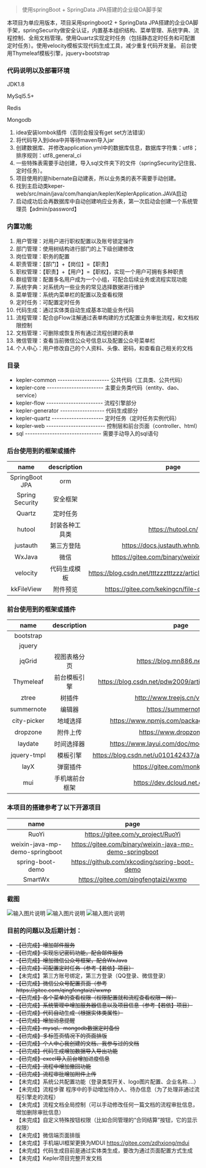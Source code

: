 > 使用springBoot + SpringData JPA搭建的企业级OA脚手架

本项目为单应用版本，项目采用springboot2 + SpringData JPA搭建的企业OA脚手架，springSecurity做安全认证，内置基本组织结构、菜单管理、系统字典、流程控制、全局文档管理。使用Quartz实现定时任务（包括静态定时任务和可配置定时任务）。使用velocity模板实现代码生成工具，减少重复代码开发量。
前台使用Thymeleaf模板引擎，jquery+bootstrap

###  代码说明以及部署环境

JDK1.8

MySql5.5+

Redis

Mongodb

1. idea安装lombok插件（否则会报没有get set方法错误）
1. 将代码导入到idea中并等待maven导入jar
1. 创建数据库、并修改application.yml中的数据库信息，数据库字符集：utf8；排序规则：utf8_general_ci
1. 一些特殊表需要手动创建，导入sql文件夹下的文件（springSecurity记住我、定时任务）。
1. 项目使用的是hibernate自动建表，所以业务类的表不需要手动创建。
1. 找到主启动类keper-web/src/main/java/com/hanqian/kepler/KeplerApplication.JAVA启动
1. 启动成功后会再数据库中自动创建响应业务表，第一次启动会创建一个系统管理员【admin/password】

### 内置功能
1. 用户管理：对用户进行职权配置以及账号锁定操作
1. 部门管理：使用树结构进行部门的上下级创建修改
1. 岗位管理：职务的配置
1. 职责管理：【部门】+【岗位】=【职责】
1. 职权管理：【职责】+【用户】=【职权】，实现一个用户可拥有多种职责
1. 群组管理：配置多名用户成为一个小组，可配合后续业务或流程实现功能
1. 系统字典：对系统内一些业务的常见选择数据进行维护
1. 菜单管理：系统内菜单栏的配置以及查看权限
1. 定时任务：可配置定时任务
1. 代码生成：通过实体类自动生成基本功能业务代码
1. 流程管理：配合@Flow注解通过表单构建的方式配置业务审批流程，和文档权限控制
1. 文档管理：可删除或恢复所有通过流程创建的表单
1. 微信管理：查看当前微信公众号信息以及配置公众号菜单栏
1. 个人中心：用户修改自己的个人资料、头像、密码，和查看自己相关的文档

### 目录

- kepler-common --------------------- 公共代码（工具类、公共代码）
- kepler-core ----------------------- 主要业务类代码（entity、dao、service）
- kepler-flow ----------------------- 流程引擎部分
- kepler-generator ------------------ 代码生成部分
- kepler-quartz --------------------- 定时任务（定时任务实例代码）
- kepler-web ------------------------ 控制层和前台页面（controller、html）
- sql ------------------------------- 需要手动导入的sql语句


### 后台使用到的框架或插件
|  name |  description | page |
| :------------: | :------------: | :------------: |
| SpringBoot JPA | orm |  |
| Spring Security  |  安全框架 |  |
| Quartz | 定时任务 |  |
| hutool | 封装各种工具类 | https://hutool.cn/
| justauth | 第三方登陆 | https://docs.justauth.whnb.wang/#/ |
| WxJava | 微信 | https://gitee.com/binary/weixin-java-tools |
| velocity | 代码生成模板 | https://blog.csdn.net/tttzzztttzzz/article/details/90720877 |
| kkFileView | 附件预览 | https://gitee.com/kekingcn/file-online-preview |

### 前台使用到的框架或插件
|  name |  description | page |
| :------------: | :------------: | :------------: |
| bootstrap |  |  |
| jquery |  |  |
| jqGrid | 视图表格分页 | https://blog.mn886.net/jqGrid/ |
| Thymeleaf | 前台模板引擎 | https://blog.csdn.net/pdw2009/article/details/44700897 |
| ztree | 树插件 |  http://www.treejs.cn/v3/api.php |
| summernote | 编辑器 | https://summernote.org |
| city-picker | 地域选择 | https://www.npmjs.com/package/city-picker-pc |
| dropzone | 附件上传 | https://www.dropzonejs.com |
| laydate | 时间选择器 | https://www.layui.com/doc/modules/laydate.html |
| jquery-tmpl | 模板引擎 | https://blog.csdn.net/u010142437/article/details/84399222 |
| layX | 弹窗插件 | https://gitee.com/monksoul/LayX |
| mui | 手机端前台框架 | https://dev.dcloud.net.cn/mui/ui/ |

### 本项目的搭建参考了以下开源项目
|  name | page |
| :------------: | :------------: |
| RuoYi | https://gitee.com/y_project/RuoYi |
| weixin-java-mp-demo-springboot | https://gitee.com/binary/weixin-java-mp-demo-springboot |
| spring-boot-demo | https://github.com/xkcoding/spring-boot-demo |
| SmartWx | https://gitee.com/qingfengtaizi/wxmp |

### 截图
![输入图片说明](https://images.gitee.com/uploads/images/2020/0514/155037_0bae3324_1226268.png "QQ截图20200514154819.png")
![输入图片说明](https://images.gitee.com/uploads/images/2020/0514/155118_f8e8adb4_1226268.png "QQ截图20200514154854.png")
![输入图片说明](https://images.gitee.com/uploads/images/2020/0514/155140_0bd42054_1226268.png "QQ截图20200514154927.png")

### 目前的问题以及后期计划：

- ~~【已完成】增加邮件服务~~
- ~~【已完成】实现忘记密码功能，配合邮件服务~~
- ~~【已完成】增加微信公众号框架，配合WxJava~~
- ~~【已完成】可配置定时任务（参考【若依】项目）~~
- 【未完成】第三方账号绑定，第三方登录（QQ登录、微信登录）
- ~~【已完成】微信公众号配置页面（参考https://gitee.com/qingfengtaizi/wxmp~~
- ~~【已完成】各个菜单的查看权限（权限配置就和流程查看权限一样）~~
- ~~【已完成】系统管理中增加服务器信息以及项目信息（参考【若依】项目）~~
- ~~【已完成】代码自动生成（根据实体类属性）~~
- ~~【已完成】增加消息提醒~~
- ~~【已完成】mysql、mongodb数据定时备份~~
- ~~【已完成】多标签页情况下的页面排版~~
- ~~【已完成】个人中心我创建的文档、我参与过的文档~~
- ~~【已完成】代码生成增加数据导入导出功能~~
- ~~【已完成】excel导入前台增加进度信息~~
- ~~【已完成】流程中增加撤回功能~~
- ~~【已完成】流程审批增加附件上传~~
- 【未完成】系统公共配置功能（登录类型开关、logo图片配置、企业名称....）
- 【未完成】流程步骤 程序中的手动增加待办人、待办信息（为了处理非通过流程引擎走的流程）
- 【未完成】流程文档全局控制（可以手动修改任何一篇文档的流程审批信息，增加删除审批信息）
- 【未完成】自定义特殊按钮权限（比如合同管理的“合同结算”按钮，它的显示权限）
- 【未完成】微信端页面排版
- 【未完成】手机端UI框架更换为MDUI https://gitee.com/zdhxiong/mdui
- 【未完成】代码生成目前是通过实体类生成，要改为通过页面配置方式生成
- 【未完成】Kepler项目完整开发文档